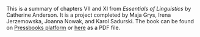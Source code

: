 This is a summary of chapters VII and XI from *Essentials of Linguistics* by Catherine Anderson.
It is a project completed by Maja Grys, Irena Jerzemowska, Joanna Nowak, and Karol Sadurski.
The book can be found on [Pressbooks platform](https://ecampusontario.pressbooks.pub/essentialsoflinguistics/) or [here](http://solr.bccampus.ca:8001/bcc/file/f934dfef-66b0-4533-8bb4-7daaf8e94900/1/Essentials-of-Linguistics.pdf) as a PDF file.